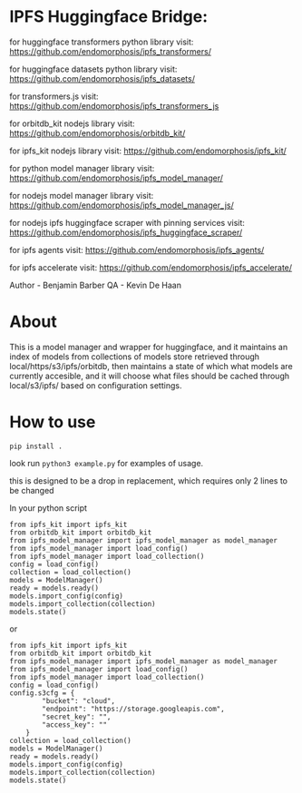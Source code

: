 # IPFS Huggingface Bridge:

for huggingface transformers python library visit:
https://github.com/endomorphosis/ipfs_transformers/

for huggingface datasets python library visit:
https://github.com/endomorphosis/ipfs_datasets/

for transformers.js visit:                          
https://github.com/endomorphosis/ipfs_transformers_js

for orbitdb_kit nodejs library visit:
https://github.com/endomorphosis/orbitdb_kit/

for ipfs_kit nodejs library visit:
https://github.com/endomorphosis/ipfs_kit/

for python model manager library visit: 
https://github.com/endomorphosis/ipfs_model_manager/

for nodejs model manager library visit: 
https://github.com/endomorphosis/ipfs_model_manager_js/

for nodejs ipfs huggingface scraper with pinning services visit:
https://github.com/endomorphosis/ipfs_huggingface_scraper/

for ipfs agents visit:
https://github.com/endomorphosis/ipfs_agents/

for ipfs accelerate visit:
https://github.com/endomorphosis/ipfs_accelerate/

Author - Benjamin Barber
QA - Kevin De Haan

# About

This is a model manager and wrapper for huggingface, and it maintains an index of models from collections of models store retrieved through local/https/s3/ipfs/orbitdb, then maintains a state of which what models are currently accesible, and it will choose what files should be cached through local/s3/ipfs/ based on configuration settings. 

# How to use
~~~shell
pip install .
~~~

look run ``python3 example.py`` for examples of usage.

this is designed to be a drop in replacement, which requires only 2 lines to be changed

In your python script
~~~shell
from ipfs_kit import ipfs_kit
from orbitdb_kit import orbitdb_kit 
from ipfs_model_manager import ipfs_model_manager as model_manager
from ipfs_model_manager import load_config()
from ipfs_model_manager import load_collection()
config = load_config()
collection = load_collection()
models = ModelManager()
ready = models.ready()
models.import_config(config)
models.import_collection(collection)
models.state()
~~~

or 

~~~shell
from ipfs_kit import ipfs_kit
from orbitdb_kit import orbitdb_kit 
from ipfs_model_manager import ipfs_model_manager as model_manager
from ipfs_model_manager import load_config()
from ipfs_model_manager import load_collection()
config = load_config()
config.s3cfg = {
        "bucket": "cloud",
        "endpoint": "https://storage.googleapis.com",
        "secret_key": "",
        "access_key": ""
    }
collection = load_collection()
models = ModelManager()
ready = models.ready()
models.import_config(config)
models.import_collection(collection)
models.state()
~~~

~~~
